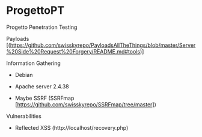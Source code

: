 # ProgettoPT
Progetto Penetration Testing

Payloads [(https://github.com/swisskyrepo/PayloadsAllTheThings/blob/master/Server%20Side%20Request%20Forgery/README.md#tools)]

Information Gathering

- Debian

- Apache server 2.4.38

- Maybe SSRF (SSRFmap [https://github.com/swisskyrepo/SSRFmap/tree/master])

Vulnerabilities

- Reflected XSS (http://localhost/recovery.php)